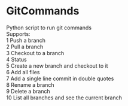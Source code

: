 # GitCommands
Python script to run git commands <br />
Supports:<br />
1 Push a branch <br />
2 Pull a branch <br />
3 Checkout to a branch <br />
4 Status <br />
5 Create a new branch and checkout to it <br />
6 Add all files <br />
7 Add a single line commit in double quotes <br />
8 Rename a branch <br />
9 Delete a branch <br />
10 List all branches and see the current branch <br />
